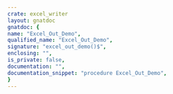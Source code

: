 ```yaml
---
crate: excel_writer
layout: gnatdoc
gnatdoc: {
name: "Excel_Out_Demo",
qualified_name: "Excel_Out_Demo",
signature: "excel_out_demo()$",
enclosing: "",
is_private: false,
documentation: "",
documentation_snippet: "procedure Excel_Out_Demo",
}
---
```


